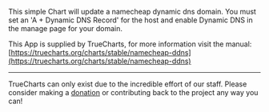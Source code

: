 This simple Chart will update a namecheap dynamic dns domain. You must   set an 'A + Dynamic DNS Record' for the host and enable Dynamic DNS in the manage page for your domain.

This App is supplied by TrueCharts, for more information visit the manual: [https://truecharts.org/charts/stable/namecheap-ddns](https://truecharts.org/charts/stable/namecheap-ddns)

---

TrueCharts can only exist due to the incredible effort of our staff.
Please consider making a [donation](https://truecharts.org/sponsor) or contributing back to the project any way you can!
